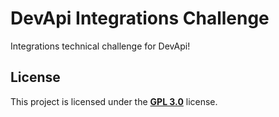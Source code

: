 # DevApi Integrations Challenge

Integrations technical challenge for DevApi! 

## License

This project is licensed under the **[GPL 3.0](https://github.com/matheustrres/devapi-integrations-challenge/blob/main/LICENSE)** license.
